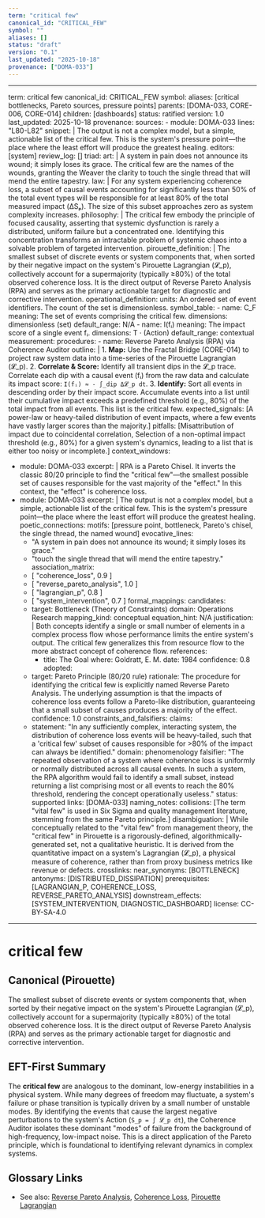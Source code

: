 ```yaml
---
term: "critical few"
canonical_id: "CRITICAL_FEW"
symbol: ""
aliases: []
status: "draft"
version: "0.1"
last_updated: "2025-10-18"
provenance: ["DOMA-033"]
---
```


---
term: critical few
canonical_id: CRITICAL_FEW
symbol: 
aliases: [critical bottlenecks, Pareto sources, pressure points]
parents: [DOMA-033, CORE-006, CORE-014]
children: [dashboards]
status: ratified
version: 1.0
last_updated: 2025-10-18
provenance:
  sources:
    - module: DOMA-033
      lines: "L80-L82"
      snippet: |
        The output is not a complex model, but a simple, actionable list of the critical few. This is the system's pressure point—the place where the least effort will produce the greatest healing.
  editors: [system]
  review_log: []
triad:
  art: |
    A system in pain does not announce its wound; it simply loses its grace. The critical few are the names of the wounds, granting the Weaver the clarity to touch the single thread that will mend the entire tapestry.
  law: |
    For any system experiencing coherence loss, a subset of causal events accounting for significantly less than 50% of the total event types will be responsible for at least 80% of the total measured impact (ΔSₚ). The size of this subset approaches zero as system complexity increases.
  philosophy: |
    The critical few embody the principle of focused causality, asserting that systemic dysfunction is rarely a distributed, uniform failure but a concentrated one. Identifying this concentration transforms an intractable problem of systemic chaos into a solvable problem of targeted intervention.
pirouette_definition: |
  The smallest subset of discrete events or system components that, when sorted by their negative impact on the system's Pirouette Lagrangian (𝓛_p), collectively account for a supermajority (typically ≥80%) of the total observed coherence loss. It is the direct output of Reverse Pareto Analysis (RPA) and serves as the primary actionable target for diagnostic and corrective intervention.
operational_definition:
  units: An ordered set of event identifiers. The count of the set is dimensionless.
  symbol_table:
    - name: C_F
      meaning: The set of events comprising the critical few.
      dimensions: dimensionless (set)
      default_range: N/A
    - name: I(fᵢ)
      meaning: The impact score of a single event fᵢ.
      dimensions: T · (Action)
      default_range: contextual
  measurement:
    procedures:
      - name: Reverse Pareto Analysis (RPA) via Coherence Auditor
        outline: |
          1.  **Map:** Use the Fractal Bridge (CORE-014) to project raw system data into a time-series of the Pirouette Lagrangian (𝓛_p).
          2.  **Correlate & Score:** Identify all transient dips in the 𝓛_p trace. Correlate each dip with a causal event (fᵢ) from the raw data and calculate its impact score: `I(fᵢ) ≈ - ∫_dip Δ𝓛_p dt`.
          3.  **Identify:** Sort all events in descending order by their impact score. Accumulate events into a list until their cumulative impact exceeds a predefined threshold (e.g., 80%) of the total impact from all events. This list is the critical few.
        expected_signals: [A power-law or heavy-tailed distribution of event impacts, where a few events have vastly larger scores than the majority.]
        pitfalls: [Misattribution of impact due to coincidental correlation, Selection of a non-optimal impact threshold (e.g., 80%) for a given system's dynamics, leading to a list that is either too noisy or incomplete.]
context_windows:
  - module: DOMA-033
    excerpt: |
      RPA is a Pareto Chisel. It inverts the classic 80/20 principle to find the "critical few"—the smallest possible set of causes responsible for the vast majority of the "effect." In this context, the "effect" is coherence loss.
  - module: DOMA-033
    excerpt: |
      The output is not a complex model, but a simple, actionable list of the critical few. This is the system's pressure point—the place where the least effort will produce the greatest healing.
poetic_connections:
  motifs: [pressure point, bottleneck, Pareto's chisel, the single thread, the named wound]
  evocative_lines:
    - "A system in pain does not announce its wound; it simply loses its grace."
    - "touch the single thread that will mend the entire tapestry."
  association_matrix:
    - [ "coherence_loss", 0.9 ]
    - [ "reverse_pareto_analysis", 1.0 ]
    - [ "lagrangian_p", 0.8 ]
    - [ "system_intervention", 0.7 ]
formal_mappings:
  candidates:
    - target: Bottleneck (Theory of Constraints)
      domain: Operations Research
      mapping_kind: conceptual
      equation_hint: N/A
      justification: |
        Both concepts identify a single or small number of elements in a complex process flow whose performance limits the entire system's output. The critical few generalizes this from resource flow to the more abstract concept of coherence flow.
      references:
        - title: The Goal
          where: Goldratt, E. M.
          date: 1984
      confidence: 0.8
  adopted:
    - target: Pareto Principle (80/20 rule)
      rationale: The procedure for identifying the critical few is explicitly named Reverse Pareto Analysis. The underlying assumption is that the impacts of coherence loss events follow a Pareto-like distribution, guaranteeing that a small subset of causes produces a majority of the effect.
      confidence: 1.0
constraints_and_falsifiers:
  claims:
    - statement: "In any sufficiently complex, interacting system, the distribution of coherence loss events will be heavy-tailed, such that a 'critical few' subset of causes responsible for >80% of the impact can always be identified."
      domain: phenomenology
      falsifier: "The repeated observation of a system where coherence loss is uniformly or normally distributed across all causal events. In such a system, the RPA algorithm would fail to identify a small subset, instead returning a list comprising most or all events to reach the 80% threshold, rendering the concept operationally useless."
      status: supported
      links: [DOMA-033]
naming_notes:
  collisions: [The term "vital few" is used in Six Sigma and quality management literature, stemming from the same Pareto principle.]
  disambiguation: |
    While conceptually related to the "vital few" from management theory, the "critical few" in Pirouette is a rigorously-defined, algorithmically-generated set, not a qualitative heuristic. It is derived from the quantitative impact on a system's Lagrangian (𝓛_p), a physical measure of coherence, rather than from proxy business metrics like revenue or defects.
crosslinks:
  near_synonyms: [BOTTLENECK]
  antonyms: [DISTRIBUTED_DISSIPATION]
  prerequisites: [LAGRANGIAN_P, COHERENCE_LOSS, REVERSE_PARETO_ANALYSIS]
  downstream_effects: [SYSTEM_INTERVENTION, DIAGNOSTIC_DASHBOARD]
license: CC-BY-SA-4.0
---

# critical few

## Canonical (Pirouette)
The smallest subset of discrete events or system components that, when sorted by their negative impact on the system's Pirouette Lagrangian (𝓛_p), collectively account for a supermajority (typically ≥80%) of the total observed coherence loss. It is the direct output of Reverse Pareto Analysis (RPA) and serves as the primary actionable target for diagnostic and corrective intervention.

## EFT-First Summary
The **critical few** are analogous to the dominant, low-energy instabilities in a physical system. While many degrees of freedom may fluctuate, a system's failure or phase transition is typically driven by a small number of unstable modes. By identifying the events that cause the largest negative perturbations to the system's Action (`S_p = ∫ 𝓛_p dt`), the Coherence Auditor isolates these dominant "modes" of failure from the background of high-frequency, low-impact noise. This is a direct application of the Pareto principle, which is foundational to identifying relevant dynamics in complex systems.

## Glossary Links
- See also: [Reverse Pareto Analysis](<link>), [Coherence Loss](<link>), [Pirouette Lagrangian](<link>)